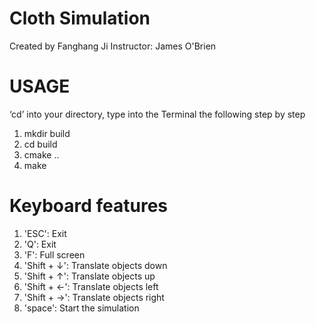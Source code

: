 # Cloth Simulation
Created by Fanghang Ji
Instructor: James O'Brien

# USAGE
‘cd’ into your directory, type into the Terminal the following step by step

1. mkdir build
2. cd build
3. cmake ..
4. make

# Keyboard features
1. 'ESC': Exit
2. 'Q': Exit
3. 'F': Full screen
4. 'Shift + ↓': Translate objects down
5. 'Shift + ↑': Translate objects up
6. 'Shift + ←': Translate objects left
7. 'Shift + →': Translate objects right
8. 'space': Start the simulation
